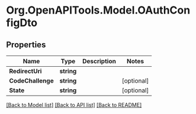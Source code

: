 # Org.OpenAPITools.Model.OAuthConfigDto

## Properties

Name | Type | Description | Notes
------------ | ------------- | ------------- | -------------
**RedirectUri** | **string** |  | 
**CodeChallenge** | **string** |  | [optional] 
**State** | **string** |  | [optional] 

[[Back to Model list]](../../README.md#documentation-for-models) [[Back to API list]](../../README.md#documentation-for-api-endpoints) [[Back to README]](../../README.md)

